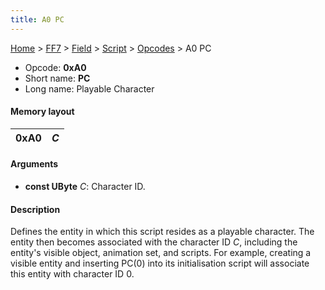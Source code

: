 ```yaml
---
title: A0 PC
---
```


[Home](../../../../Main%20Page.md) > [FF7](../../../../FF7.md) > [Field](../../../Field.md) > [Script](../../Script.md) > [Opcodes](../Opcodes.md) > A0 PC

-   Opcode: **0xA0**
-   Short name: **PC**
-   Long name: Playable Character

#### Memory layout

| 0xA0 | *C* |
|------|-----|

#### Arguments

-   **const UByte** *C*: Character ID.

#### Description

Defines the entity in which this script resides as a playable character.
The entity then becomes associated with the character ID *C*, including
the entity's visible object, animation set, and scripts. For example,
creating a visible entity and inserting PC(0) into its initialisation
script will associate this entity with character ID 0.
